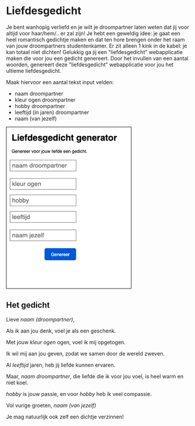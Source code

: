 # Liefdesgedicht

Je bent wanhopig verliefd en je wilt je droompartner laten weten dat jij voor altijd voor haar/hem/.. er zal zijn! 
Je hebt een geweldig idee: je gaat een heel romantisch gedichtje maken en dat ten hore brengen onder het raam van jouw droompartners studentenkamer. Er zit alleen 1 kink in de kabel: je kan totaal niet dichten! Gelukkig ga jij een "liefdesgedicht" webapplicatie maken die voor jou een gedicht genereert. 
Door het invullen van een aantal woorden, genereert deze "liefdesgedicht" webapplicatie voor jou het ultieme liefdesgedicht.

Maak hiervoor een aantal tekst input velden:
- naam droompartner
- kleur ogen droompartner
- hobby droompartner
- leeftijd (in jaren) droompartner
- naam (van jezelf)

![Liefdesgedicht ui](images/liefdesgedicht-ui.png)


## Het gedicht

Lieve *naam (droompartner)*,

Als ik aan jou denk,
voel je als een geschenk.

Met  jouw *kleur ogen* ogen,
voel ik mij opgetogen.

Ik wil mij aan jou geven,
zodat we samen door de wereld zweven.

Al *leeftijd* jaren,
heb jij liefde kunnen ervaren.

Maar, *naam droompartner*, die liefde die ik voor jou voel,
is heel warm en niet koel.

*hobby* is jouw passie,
en voor *hobby* heb ik veel compassie.

Vol vurige groeten,
*naam (van jezelf)*


Je mag natuurlijk ook zelf een dichtje verzinnen!